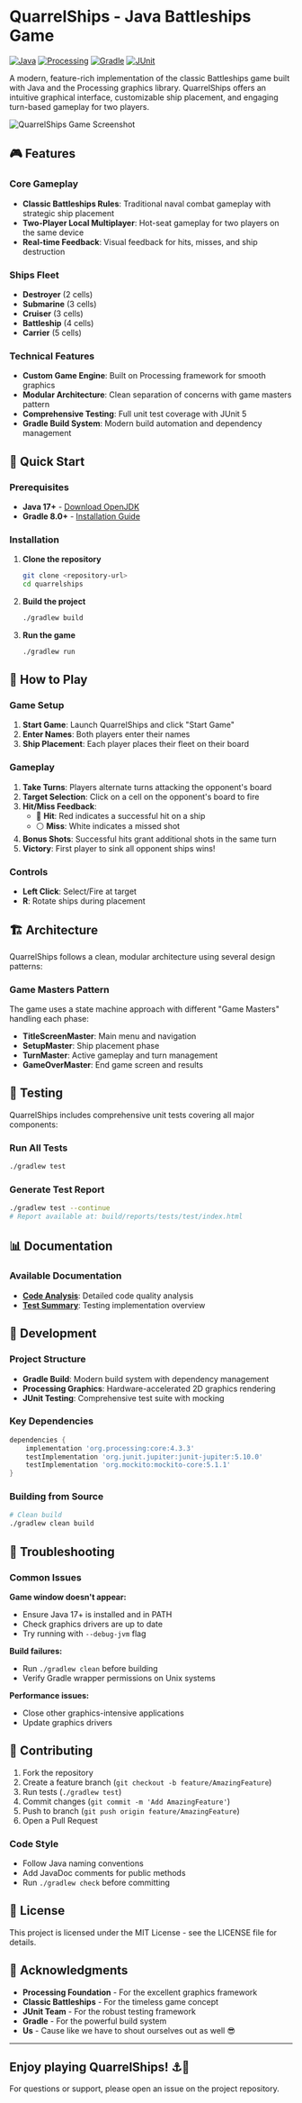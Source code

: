 # QuarrelShips - Java Battleships Game

[![Java](https://img.shields.io/badge/Java-17+-blue.svg)](https://openjdk.org/)
[![Processing](https://img.shields.io/badge/Processing-4.3.3-blue.svg)](https://processing.org/)
[![Gradle](https://img.shields.io/badge/Gradle-8.0+-green.svg)](https://gradle.org/)
[![JUnit](https://img.shields.io/badge/JUnit-5.10.0-red.svg)](https://junit.org/)

A modern, feature-rich implementation of the classic Battleships game built with Java and the Processing graphics library. QuarrelShips offers an intuitive graphical interface, customizable ship placement, and engaging turn-based gameplay for two players.

![QuarrelShips Game Screenshot](Klassendiagramm.png)

## 🎮 Features

### Core Gameplay

- **Classic Battleships Rules**: Traditional naval combat gameplay with strategic ship placement
- **Two-Player Local Multiplayer**: Hot-seat gameplay for two players on the same device
- **Real-time Feedback**: Visual feedback for hits, misses, and ship destruction

### Ships Fleet

- **Destroyer** (2 cells)
- **Submarine** (3 cells)
- **Cruiser** (3 cells)
- **Battleship** (4 cells)
- **Carrier** (5 cells)

### Technical Features

- **Custom Game Engine**: Built on Processing framework for smooth graphics
- **Modular Architecture**: Clean separation of concerns with game masters pattern
- **Comprehensive Testing**: Full unit test coverage with JUnit 5
- **Gradle Build System**: Modern build automation and dependency management

## 🚀 Quick Start

### Prerequisites

- **Java 17+** - [Download OpenJDK](https://openjdk.org/)
- **Gradle 8.0+** - [Installation Guide](https://gradle.org/install/)

### Installation

1. **Clone the repository**

   ```bash
   git clone <repository-url>
   cd quarrelships
   ```

2. **Build the project**

   ```bash
   ./gradlew build
   ```

3. **Run the game**

   ```bash
   ./gradlew run
   ```

## 🎯 How to Play

### Game Setup

1. **Start Game**: Launch QuarrelShips and click "Start Game"
2. **Enter Names**: Both players enter their names
3. **Ship Placement**: Each player places their fleet on their board

### Gameplay

1. **Take Turns**: Players alternate turns attacking the opponent's board
2. **Target Selection**: Click on a cell on the opponent's board to fire
3. **Hit/Miss Feedback**:
   - 🔴 **Hit**: Red indicates a successful hit on a ship
   - ⚪ **Miss**: White indicates a missed shot
4. **Bonus Shots**: Successful hits grant additional shots in the same turn
5. **Victory**: First player to sink all opponent ships wins!

### Controls

- **Left Click**: Select/Fire at target
- **R**: Rotate ships during placement

## 🏗️ Architecture

QuarrelShips follows a clean, modular architecture using several design patterns:

### Game Masters Pattern

The game uses a state machine approach with different "Game Masters" handling each phase:

- **TitleScreenMaster**: Main menu and navigation
- **SetupMaster**: Ship placement phase
- **TurnMaster**: Active gameplay and turn management
- **GameOverMaster**: End game screen and results

## 🧪 Testing

QuarrelShips includes comprehensive unit tests covering all major components:

### Run All Tests

```bash
./gradlew test
```

### Generate Test Report

```bash
./gradlew test --continue
# Report available at: build/reports/tests/test/index.html
```

## 📊 Documentation

### Available Documentation

- **[Code Analysis](CODE_ANALYSIS.md)**: Detailed code quality analysis
- **[Test Summary](TEST_IMPLEMENTATION_SUMMARY.md)**: Testing implementation overview

## 🔧 Development

### Project Structure

- **Gradle Build**: Modern build system with dependency management
- **Processing Graphics**: Hardware-accelerated 2D graphics rendering
- **JUnit Testing**: Comprehensive test suite with mocking

### Key Dependencies

```gradle
dependencies {
    implementation 'org.processing:core:4.3.3'
    testImplementation 'org.junit.jupiter:junit-jupiter:5.10.0'
    testImplementation 'org.mockito:mockito-core:5.1.1'
}
```

### Building from Source

```bash
# Clean build
./gradlew clean build


```

## 🐛 Troubleshooting

### Common Issues

**Game window doesn't appear:**

- Ensure Java 17+ is installed and in PATH
- Check graphics drivers are up to date
- Try running with `--debug-jvm` flag

**Build failures:**

- Run `./gradlew clean` before building
- Verify Gradle wrapper permissions on Unix systems

**Performance issues:**

- Close other graphics-intensive applications
- Update graphics drivers

## 🤝 Contributing

1. Fork the repository
2. Create a feature branch (`git checkout -b feature/AmazingFeature`)
3. Run tests (`./gradlew test`)
4. Commit changes (`git commit -m 'Add AmazingFeature'`)
5. Push to branch (`git push origin feature/AmazingFeature`)
6. Open a Pull Request

### Code Style

- Follow Java naming conventions
- Add JavaDoc comments for public methods
- Run `./gradlew check` before committing

## 📝 License

This project is licensed under the MIT License - see the LICENSE file for details.

## 🙏 Acknowledgments

- **Processing Foundation** - For the excellent graphics framework
- **Classic Battleships** - For the timeless game concept
- **JUnit Team** - For the robust testing framework
- **Gradle** - For the powerful build system
- **Us** - Cause like we have to shout ourselves out as well 😎

---

## Enjoy playing QuarrelShips! ⚓🎯

For questions or support, please open an issue on the project repository.
